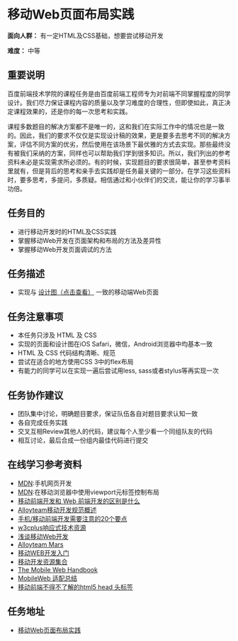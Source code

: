 # 移动Web页面布局实践
__面向人群：__ 有一定HTML及CSS基础，想要尝试移动开发

__难度：__ 中等

## 重要说明
百度前端技术学院的课程任务是由百度前端工程师专为对前端不同掌握程度的同学设计。我们尽力保证课程内容的质量以及学习难度的合理性，但即使如此，真正决定课程效果的，还是你的每一次思考和实践。

课程多数题目的解决方案都不是唯一的，这和我们在实际工作中的情况也是一致的。因此，我们的要求不仅仅是实现设计稿的效果，更是要多去思考不同的解决方案，评估不同方案的优劣，然后使用在该场景下最优雅的方式去实现。那些最终没有被我们采纳的方案，同样也可以帮助我们学到很多知识。所以，我们列出的参考资料未必是实现需求所必须的。有的时候，实现题目的要求很简单，甚至参考资料里就有，但是背后的思考和亲手去实践却是任务最关键的一部分。在学习这些资料时，要多思考，多提问，多质疑。相信通过和小伙伴们的交流，能让你的学习事半功倍。

## 任务目的
- 进行移动开发时的HTML及CSS实践
- 掌握移动Web开发在页面架构和布局的方法及差异性
- 掌握移动Web开发页面调试的方法

## 任务描述
- 实现与 [设计图（点击查看）](http://7xrp04.com1.z0.glb.clouddn.com/task_1_11_1.jpg) 一致的移动端Web页面

## 任务注意事项
- 本任务只涉及 HTML 及 CSS
- 实现的页面和设计图在iOS Safari，微信，Android浏览器中均基本一致
- HTML 及 CSS 代码结构清晰、规范
- 尝试在适合的地方使用CSS 3中的flex布局
- 有能力的同学可以在实现一遍后尝试用less, sass或者stylus等再实现一次

## 任务协作建议
- 团队集中讨论，明确题目要求，保证队伍各自对题目要求认知一致
- 各自完成任务实践
- 交叉互相Review其他人的代码，建议每个人至少看一个同组队友的代码
- 相互讨论，最后合成一份组内最佳代码进行提交

## 在线学习参考资料
- [MDN](https://developer.mozilla.org/zh-CN/docs/Web/Guide/Mobile):手机网页开发
- [MDN](https://developer.mozilla.org/zh-CN/docs/Mobile/Viewport_meta_tag):在移动浏览器中使用viewport元标签控制布局
- [移动前端开发和 Web 前端开发的区别是什么](https://www.zhihu.com/question/20269059)
- [Alloyteam移动开发规范概述](http://alloyteam.github.io/Spirit/modules/Standard/)
- [手机/移动前端开发需要注意的20个要点](http://sentsin.com/web/54.html)
- [w3cplus响应式技术资源](http://www.w3cplus.com/responsive)
- [浅谈移动Web开发](http://www.infoq.com/cn/articles/development-of-the-mobile-web-deep-concept)
- [Alloyteam Mars](https://github.com/AlloyTeam/Mars)
- [移动WEB开发入门](http://junmer.github.io/mobile-dev-get-started/)
- [移动开发资源集合](https://github.com/jtyjty99999/mobileTech)
- [The Mobile Web Handbook](http://quirksmode.org/mobilewebhandbook/)
- [MobileWeb 适配总结](http://www.w3ctech.com/topic/979)
- [移动前端不得不了解的html5 head 头标签](http://www.css88.com/archives/5480)

## 任务地址
- [移动Web页面布局实践](http://ife.baidu.com/task/detail?taskId=11)
